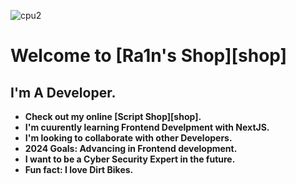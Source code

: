 ![cpu2](https://user-images.githubusercontent.com/99132840/168271657-3aa0f929-909f-4307-b707-2d07583c8bde.png)

# Welcome to [Ra1n's Shop][shop]

## I'm A Developer.

- **Check out my online [Script Shop][shop].**
- **I'm cuurently learning Frontend Develpment with NextJS.**
- **I'm looking to collaborate with other Developers.**
- **2024 Goals: Advancing in Frontend development.**
- **I want to be a Cyber Security Expert in the future.**
- **Fun fact: I love Dirt Bikes.**
